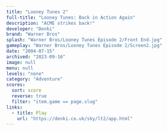 ```yaml
---
title: "Looney Tunes 2"
full-title: "Looney Tunes: Back in Action Again"
description: "ACME strikes back!"
developer: "Denki"
brand: "Warner Bros"
splash: "Warner Bros/Looney Tunes Episode 2/Front End.jpg"
gameplay: "Warner Bros/Looney Tunes Episode 2/Screen2.jpg"
date: "2004-07-15"
archived: "2023-09-16"
image: null
menu: null
levels: "none"
category: "Adventure"
scores:
  sort: score
  reverse: true
  filter: "item.game == page.slug"
links:
  - title: Play
    url: "https://denki.co.uk/sky/lt2/app.html"
---
```


